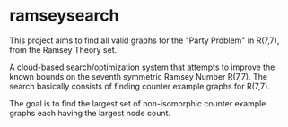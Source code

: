 # ramseysearch
This project aims to find all valid graphs for the "Party Problem" in R(7,7), from the Ramsey Theory set.

A cloud-based search/optimization system that attempts to improve the known bounds on the seventh symmetric
Ramsey Number R(7,7). The search basically consists of finding counter example graphs for R(7,7).

The goal is to find the largest set of non-isomorphic counter example graphs each having the largest node count.

